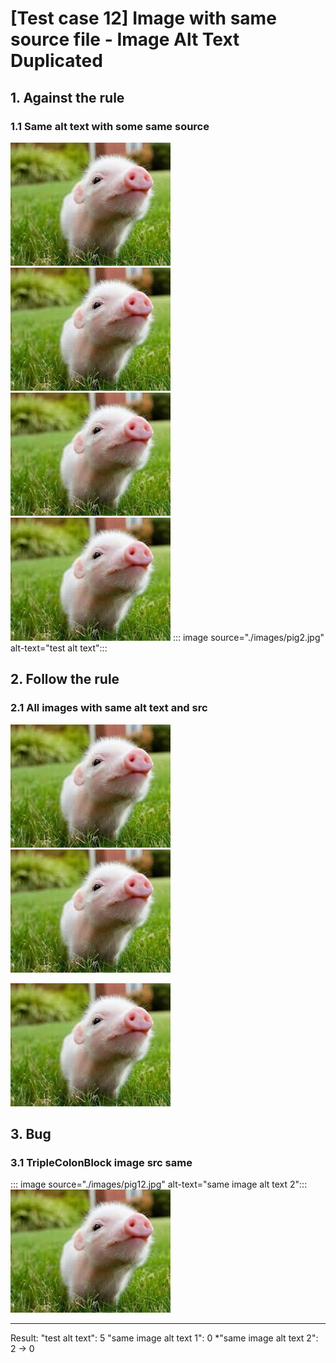 # [Test case 12] Image with same source file - Image Alt Text Duplicated

## 1. Against the rule
### 1.1 Same alt text with some same source
![test alt text](./images/pig1.jpg)
![test alt text](./images/pig2.jpg)
![test alt text](./images/pig2.jpg)
<img alt = "test alt text" src = "./images/pig2.jpg" />
::: image source="./images/pig2.jpg" alt-text="test alt text":::

## 2. Follow the rule
### 2.1 All images with same alt text and src
![same image alt text 1](./images/pig11.jpg)
![same image alt text 1](./images/pig11.jpg)

<img alt = "same image alt text 1" src = "./images/pig11.jpg" />

## 3. Bug
### 3.1 TripleColonBlock image src same
::: image source="./images/pig12.jpg" alt-text="same image alt text 2":::
![same image alt text 2](./images/pig12.jpg)

--------------------------------------------------
Result: 
    "test alt text": 5
    "same image alt text 1": 0
    *"same image alt text 2": 2 -> 0